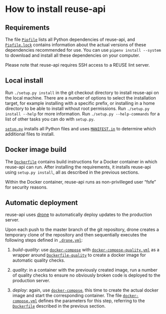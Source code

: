 <!--
SPDX-FileCopyrightText: 2019 Free Software Foundation Europe e.V.

SPDX-License-Identifier: CC-BY-SA-4.0
-->

# How to install reuse-api

## Requirements

The file [`Pipfile`] lists all Python dependencies of reuse-api, and
[`Pipfile.lock`] contains information about the actual versions of these
dependencies recommended for use. You can use `pipenv install --system` to
download and install all these dependencies on your computer.

Please note that reuse-api requires SSH access to a REUSE lint server.


## Local install

Run `./setup.py install` in the git checkout directory to install reuse-api
on the local machine. There are a number of options to select the installation
target, for example installing with a specific prefix, or installing in a home
directory to be able to install without root permissions. Run `./setup.py
install --help` for more information. Run `./setup.py --help-commands` for a
list of other tasks you can do with `setup.py`.

[`setup.py`] installs all Python files and uses [`MANIFEST.in`] to determine
which additional files to install.


## Docker image build

The [`Dockerfile`] contains build instructions for a Docker container in which
reuse-api can run. After installing the requirements, it installs reuse-api
using `setup.py install`, all as described in the previous sections.

Within the Docker container, reuse-api runs as non-privilleged user “fsfe” for
security reasons.


## Automatic deployment

reuse-api uses [drone](https://drone.fsfe.org) to automatically deploy updates
to the production server.

Upon each push to the master branch of the git repository, drone creates a
temporary clone of the repository and then sequentially executes the following
steps defined in [`.drone.yml`]:

1. *build-quality*: use [`docker-compose`] with [`docker-compose-quality.yml`]
   as a wrapper around [`Dockerfile-quality`] to create a docker image for
   automatic quality checks.

2. *quality*: in a container with the previously created image, run a number of
   quality checks to ensure no obviously broken code is deployed to the
   production server.

3. *deploy*: again, use [`docker-compose`], this time to create the actual
   docker image and start the corresponding container. The file
   [`docker-compose.yml`] defines the parameters for this step, referring to
   the [`Dockerfile`] described in the previous section.


[`Pipfile`]: ../Pipfile
[`Pipfile.lock`]: ../Pipfile.lock
[`setup.py`]: ../setup.py
[`MANIFEST.in`]: ../MANIFEST.in
[`Dockerfile`]: ../Dockerfile
[`Dockerfile-quality`]: ../Dockerfile-quality
[`docker-compose`]: https://docs.docker.com/compose/
[`docker-compose.yml`]: ../docker-compose.yml
[`docker-compose-quality.yml`]: ../docker-compose-quality.yml
[`.drone.yml`]: ../.drone.yml
